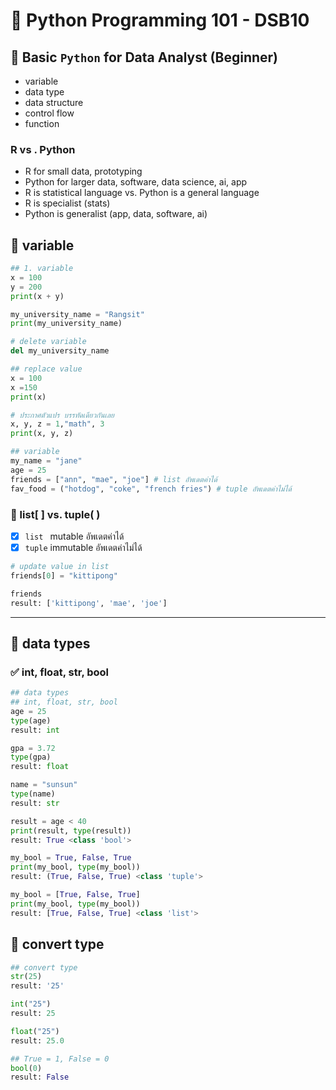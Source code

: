 # 🌲 Python Programming 101 - DSB10
## 🐣 Basic `Python` for Data Analyst (Beginner)
- variable
- data type
- data structure
- control flow
- function
### R vs . Python
- R for small data, prototyping
- Python for larger data, software, data science, ai, app
- R is statistical language vs. Python is a general language
- R is specialist (stats)
- Python is generalist (app, data, software, ai)
## 📩 variable
```py
## 1. variable  
x = 100
y = 200
print(x + y)
```
```py
my_university_name = "Rangsit"
print(my_university_name)
```
```py
# delete variable
del my_university_name
```
```py
## replace value
x = 100
x =150
print(x)
```
```py
# ประกาศตัวแปร บรรทัดเดียวกันเลย
x, y, z = 1,"math", 3
print(x, y, z)
```
```py
## variable
my_name = "jane"
age = 25
friends = ["ann", "mae", "joe"] # list อัพเดตค่าได้
fav_food = ("hotdog", "coke", "french fries") # tuple อัพเดตค่าไม่ได้
```
### 🍁 list[ ] vs. tuple( )
- [x] `list ` mutable อัพเดตค่าได้
- [x] `tuple` immutable อัพเดตค่าไม่ได้
```py
# update value in list
friends[0] = "kittipong"

friends
result: ['kittipong', 'mae', 'joe']
```
---
## 📩 data types
### ✅ int, float, str, bool
```py
## data types
## int, float, str, bool
age = 25
type(age)
result: int
```
```py
gpa = 3.72
type(gpa)
result: float
```
```py
name = "sunsun"
type(name)
result: str
```
```py
result = age < 40
print(result, type(result))
result: True <class 'bool'>
```
```py
my_bool = True, False, True
print(my_bool, type(my_bool))
result: (True, False, True) <class 'tuple'>
```
```py
my_bool = [True, False, True]
print(my_bool, type(my_bool))
result: [True, False, True] <class 'list'>
```
## 📩 convert type
```py
## convert type
str(25)
result: '25'
```
```py
int("25")
result: 25
```
```py
float("25")
result: 25.0
```
```py
## True = 1, False = 0
bool(0)
result: False
```
